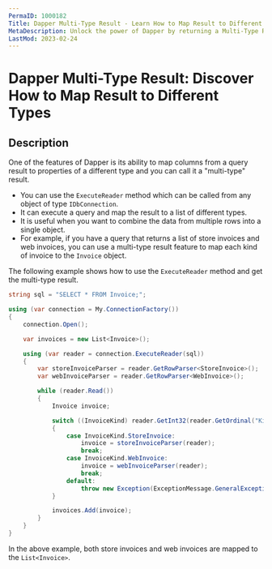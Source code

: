 ```yaml
---
PermaID: 1000182
Title: Dapper Multi-Type Result - Learn How to Map Result to Different Types
MetaDescription: Unlock the power of Dapper by returning a Multi-Type Result to map multiple types from an inheritance. Learn how to query your database and map your inheritance such as `TPC`, `TPT`, and `TPH`.
LastMod: 2023-02-24
---
```


# Dapper Multi-Type Result: Discover How to Map Result to Different Types

## Description

One of the features of Dapper is its ability to map columns from a query result to properties of a different type and you can call it a "multi-type" result. 

 - You can use the `ExecuteReader` method which can be called from any object of type `IDbConnection`. 
 - It can execute a query and map the result to a list of different types.
 - It is useful when you want to combine the data from multiple rows into a single object. 
 - For example, if you have a query that returns a list of store invoices and web invoices, you can use a multi-type result feature to map each kind of invoice to the `Invoice` object.

The following example shows how to use the `ExecuteReader` method and get the multi-type result.

```csharp
string sql = "SELECT * FROM Invoice;";

using (var connection = My.ConnectionFactory())
{
    connection.Open();

    var invoices = new List<Invoice>();

    using (var reader = connection.ExecuteReader(sql))
    {
        var storeInvoiceParser = reader.GetRowParser<StoreInvoice>();
        var webInvoiceParser = reader.GetRowParser<WebInvoice>();

        while (reader.Read())
        {
            Invoice invoice;

            switch ((InvoiceKind) reader.GetInt32(reader.GetOrdinal("Kind")))
            {
                case InvoiceKind.StoreInvoice:
                    invoice = storeInvoiceParser(reader);
                    break;
                case InvoiceKind.WebInvoice:
                    invoice = webInvoiceParser(reader);
                    break;
                default:
                    throw new Exception(ExceptionMessage.GeneralException);
            }

            invoices.Add(invoice);
        }
    }
}
```

In the above example, both store invoices and web invoices are mapped to the `List<Invoice>`.
